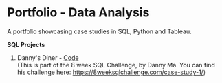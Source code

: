 # Portfolio - Data Analysis
A portfolio showcasing case studies in SQL, Python and Tableau. 

**SQL Projects**

1. Danny's Diner - [Code](https://github.com/Mansi242401/Portfolio/blob/main/sql_queries_with_results1) <br>
(This is part of the 8 week SQL Challenge, by Danny Ma. You can find his challenge here: https://8weeksqlchallenge.com/case-study-1/)
